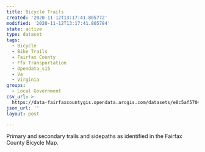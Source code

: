 ```yaml
---
title: Bicycle Trails
created: '2020-11-12T13:17:41.805772'
modified: '2020-11-12T13:17:41.805784'
state: active
type: dataset
tags:
  - Bicycle
  - Bike Trails
  - Fairfax County
  - Ffx Transportation
  - Opendata_s15
  - Va
  - Virginia
groups:
  - Local Government
csv_url: >-
  https://data-fairfaxcountygis.opendata.arcgis.com/datasets/e8c5af57045049bfb95d9fc1915b2035_2.csv?outSR=%7B%22latestWkid%22%3A2283%2C%22wkid%22%3A102746%7D
json_url: ''
layout: post

---
```

Primary and secondary trails and sidepaths as identified in the Fairfax County Bicycle Map.
